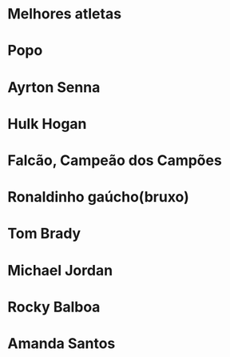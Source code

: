 # Melhores atletas
# Popo
# Ayrton Senna
# Hulk Hogan
# Falcão, Campeão dos Campões
# Ronaldinho gaúcho(bruxo)
# Tom Brady
# Michael Jordan
# Rocky Balboa
# Amanda Santos